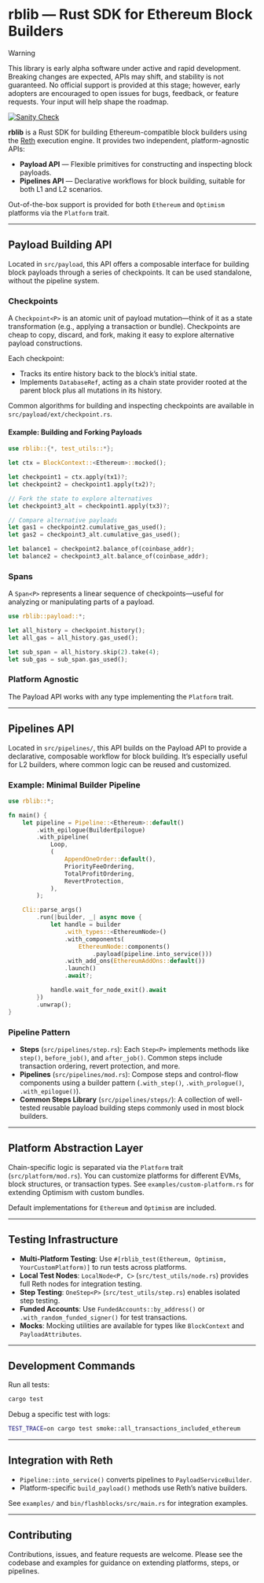 # rblib — Rust SDK for Ethereum Block Builders

> [!WARNING]
> This library is early alpha software under active and rapid development. Breaking changes are expected, APIs may shift, and stability is not guaranteed. No official support is provided at this stage; however, early adopters are encouraged to open issues for bugs, feedback, or feature requests. Your input will help shape the roadmap.

[![Sanity Check](https://github.com/flashbots/rblib/actions/workflows/sanity.yaml/badge.svg)](https://github.com/flashbots/rblib/actions/workflows/sanity.yaml)



**rblib** is a Rust SDK for building Ethereum-compatible block builders using the [Reth](https://github.com/paradigmxyz/reth) execution engine. It provides two independent, platform-agnostic APIs:

- **Payload API** — Flexible primitives for constructing and inspecting block payloads.
- **Pipelines API** — Declarative workflows for block building, suitable for both L1 and L2 scenarios.

Out-of-the-box support is provided for both `Ethereum` and `Optimism` platforms via the `Platform` trait.

---

## Payload Building API

Located in `src/payload`, this API offers a composable interface for building block payloads through a series of checkpoints. It can be used standalone, without the pipeline system.

### Checkpoints

A `Checkpoint<P>` is an atomic unit of payload mutation—think of it as a state transformation (e.g., applying a transaction or bundle). Checkpoints are cheap to copy, discard, and fork, making it easy to explore alternative payload constructions.

Each checkpoint:

- Tracks its entire history back to the block’s initial state.
- Implements `DatabaseRef`, acting as a chain state provider rooted at the parent block plus all mutations in its history.

Common algorithms for building and inspecting checkpoints are available in `src/payload/ext/checkpoint.rs`.

#### Example: Building and Forking Payloads

```rust
use rblib::{*, test_utils::*};

let ctx = BlockContext::<Ethereum>::mocked();

let checkpoint1 = ctx.apply(tx1)?;
let checkpoint2 = checkpoint1.apply(tx2)?;

// Fork the state to explore alternatives
let checkpoint3_alt = checkpoint1.apply(tx3)?;

// Compare alternative payloads
let gas1 = checkpoint2.cumulative_gas_used();
let gas2 = checkpoint3_alt.cumulative_gas_used();

let balance1 = checkpoint2.balance_of(coinbase_addr);
let balance2 = checkpoint3_alt.balance_of(coinbase_addr);
```

### Spans

A `Span<P>` represents a linear sequence of checkpoints—useful for analyzing or manipulating parts of a payload.

```rust
use rblib::payload::*;

let all_history = checkpoint.history();
let all_gas = all_history.gas_used();

let sub_span = all_history.skip(2).take(4);
let sub_gas = sub_span.gas_used();
```

### Platform Agnostic

The Payload API works with any type implementing the `Platform` trait.

---

## Pipelines API

Located in `src/pipelines/`, this API builds on the Payload API to provide a declarative, composable workflow for block building. It’s especially useful for L2 builders, where common logic can be reused and customized.

### Example: Minimal Builder Pipeline

```rust
use rblib::*;

fn main() {
    let pipeline = Pipeline::<Ethereum>::default()
        .with_epilogue(BuilderEpilogue)
        .with_pipeline(
            Loop,
            (
                AppendOneOrder::default(),
                PriorityFeeOrdering,
                TotalProfitOrdering,
                RevertProtection,
            ),
        );

    Cli::parse_args()
        .run(|builder, _| async move {
            let handle = builder
                .with_types::<EthereumNode>()
                .with_components(
                    EthereumNode::components()
                        .payload(pipeline.into_service()))
                .with_add_ons(EthereumAddOns::default())
                .launch()
                .await?;

            handle.wait_for_node_exit().await
        })
        .unwrap();
}
```

### Pipeline Pattern

- **Steps** (`src/pipelines/step.rs`): Each `Step<P>` implements methods like `step()`, `before_job()`, and `after_job()`. Common steps include transaction ordering, revert protection, and more.
- **Pipelines** (`src/pipelines/mod.rs`): Compose steps and control-flow components using a builder pattern (`.with_step()`, `.with_prologue()`, `.with_epilogue()`).
- **Common Steps Library** (`src/pipelines/steps/`): A collection of well-tested reusable payload building steps commonly used in most block builders.

---

## Platform Abstraction Layer

Chain-specific logic is separated via the `Platform` trait (`src/platform/mod.rs`). You can customize platforms for different EVMs, block structures, or transaction types. See `examples/custom-platform.rs` for extending Optimism with custom bundles.

Default implementations for `Ethereum` and `Optimism` are included.

---

## Testing Infrastructure

- **Multi-Platform Testing**: Use `#[rblib_test(Ethereum, Optimism, YourCustomPlatform)]` to run tests across platforms.
- **Local Test Nodes**: `LocalNode<P, C>` (`src/test_utils/node.rs`) provides full Reth nodes for integration testing.
- **Step Testing**: `OneStep<P>` (`src/test_utils/step.rs`) enables isolated step testing.
- **Funded Accounts**: Use `FundedAccounts::by_address()` or `.with_random_funded_signer()` for test transactions.
- **Mocks**: Mocking utilities are available for types like `BlockContext` and `PayloadAttributes`.

---

## Development Commands

Run all tests:

```bash
cargo test
```

Debug a specific test with logs:

```bash
TEST_TRACE=on cargo test smoke::all_transactions_included_ethereum
```

---

## Integration with Reth

- `Pipeline::into_service()` converts pipelines to `PayloadServiceBuilder`.
- Platform-specific `build_payload()` methods use Reth’s native builders.

See `examples/` and `bin/flashblocks/src/main.rs` for integration examples.

---

## Contributing

Contributions, issues, and feature requests are welcome. Please see the codebase and examples for guidance on extending platforms, steps, or pipelines.
